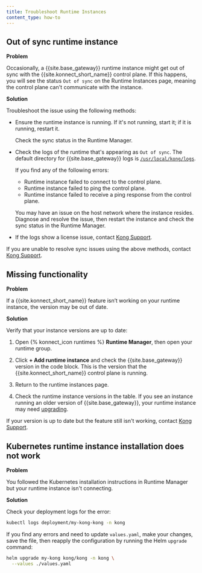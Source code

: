 ```yaml
---
title: Troubleshoot Runtime Instances
content_type: how-to
---
```


## Out of sync runtime instance

**Problem**

Occasionally, a {{site.base_gateway}} runtime instance might get out of sync
with the {{site.konnect_short_name}} control plane. If this happens, you will
see the status `Out of sync` on the Runtime Instances page, meaning the control
plane can't communicate with the instance.

**Solution**

Troubleshoot the issue using the following methods:

* Ensure the runtime instance is running. If it's not running, start it; if it
is running, restart it.

    Check the sync status in the Runtime Manager.

* Check the logs of the runtime that's appearing as `Out of sync`. The default
directory for {{site.base_gateway}} logs is [`/usr/local/kong/logs`](/gateway/latest/reference/configuration/#log_level).

    If you find any of the following errors:

    * Runtime instance failed to connect to the control plane.
    * Runtime instance failed to ping the control plane.
    * Runtime instance failed to receive a ping response from the control plane.

    You may have an issue on the host network where the instance resides.
    Diagnose and resolve the issue, then restart the instance and check
    the sync status in the Runtime Manager.

* If the logs show a license issue, contact [Kong Support](https://support.konghq.com/).

If you are unable to resolve sync issues using the above methods, contact
[Kong Support](https://support.konghq.com/).

## Missing functionality

**Problem**

If a {{site.konnect_short_name}} feature isn’t working on your runtime instance,
the version may be out of date.

**Solution**

Verify that your instance versions are up to date:

1. Open {% konnect_icon runtimes %} **Runtime Manager**, then open your runtime group.

1. Click **+ Add runtime instance** and check the {{site.base_gateway}} version
in the code block. This is the version that the {{site.konnect_short_name}}
control plane is running.

1. Return to the runtime instances page.

1. Check the runtime instance versions in the table. If you see
an instance running an older version of {{site.base_gateway}}, your runtime
instance may need [upgrading](/konnect/runtime-manager/runtime-instances/upgrade/).

If your version is up to date but the feature still isn't working, contact
[Kong Support](https://support.konghq.com/).

## Kubernetes runtime instance installation does not work

**Problem**

You followed the Kubernetes installation instructions in Runtime Manager 
but your runtime instance isn't connecting.
 
**Solution**

Check your deployment logs for the error:

```bash
kubectl logs deployment/my-kong-kong -n kong
```

If you find any errors and need to update `values.yaml`, make your changes,
save the file, then reapply the configuration by running the Helm `upgrade`
command:

```bash
helm upgrade my-kong kong/kong -n kong \
  --values ./values.yaml
```
